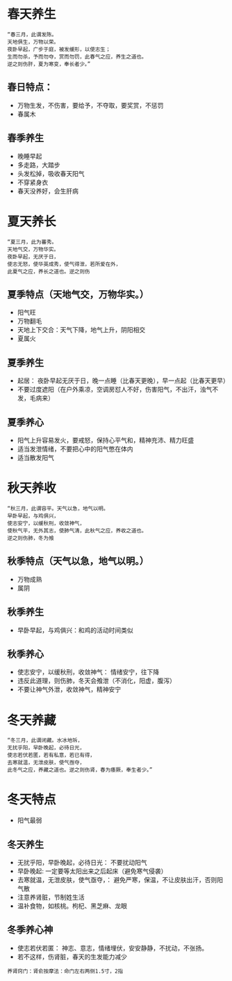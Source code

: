 # 春天养生 
```
“春三月，此谓发陈。
天地俱生，万物以荣。
夜卧早起，广步于庭，被发缓形，以使志生；
生而勿杀，予而勿夺，赏而勿罚，此春气之应，养生之道也。
逆之则伤肝，夏为寒变，奉长者少。”
```
## 春日特点：
* 万物生发，不伤害，要给予，不夺取，要奖赏，不惩罚
* 春属木

## 春季养生
* 晚睡早起
* 多走路，大踏步
* 头发松掉，吸收春天阳气
* 不穿紧身衣
* 春天没养好，会生肝病

# 夏天养长
```
“夏三月，此为蕃秀。
天地气交，万物华实。
夜卧早起，无厌于日，
使志无怒，使华英成秀，使气得泄，若所爱在外，
此夏气之应，养长之道也。逆之则伤
```
## 夏季特点（天地气交，万物华实。）
* 阳气旺
* 万物翻毛
* 天地上下交合：天气下降，地气上升，阴阳相交
* 夏属火

## 夏季养生
* 起居： 夜卧早起无厌于日，晚一点睡（比春天更晚），早一点起（比春天更早）
* 不要过度遮阳（在户外乘凉，空调房怼人不好，伤害阳气，不出汗，浊气不发，毛病来）



## 夏季养心
* 阳气上升容易发火，要戒怒，保持心平气和，精神充沛、精力旺盛
* 适当发泄情绪，不要把心中的阳气憋在体内
* 适当散发阳气

# 秋天养收
```
“秋三月，此谓容平。天气以急，地气以明。
早卧早起，与鸡俱兴，
使志安宁，以缓秋刑，收敛神气，
使秋气平，无外其志，使肺气清，此秋气之应，养收之道也。
逆之则伤肺，冬为飧
```

## 秋季特点（天气以急，地气以明。）
* 万物成熟
* 属阴

## 秋季养生
* 早卧早起，与鸡俱兴：和鸡的活动时间类似

## 秋季养心
* 使志安宁，以缓秋刑，收敛神气： 情绪安宁，往下降
* 违反此道理，则伤肺，冬天会飧泄（不消化，阳虚，腹泻）
* 不要让神气外泄，收敛神气，精神安宁


# 冬天养藏
```
“冬三月，此谓闭藏。水冰地坼，
无扰乎阳，早卧晚起，必待日光，
使志若伏若匿，若有私意，若已有得，
去寒就温，无泄皮肤，使气亟夺，
此冬气之应，养藏之道也。逆之则伤肾，春为痿厥，奉生者少。”
```
# 冬天特点
* 阳气最弱

## 冬天养生
* 无扰乎阳，早卧晚起，必待日光： 不要扰动阳气
* 早卧晚起: 一定要等太阳出来之后起床（避免寒气侵袭）
* 去寒就温，无泄皮肤，使气亟夺，： 避免严寒，保温，不让皮肤出汗，否则阳气散
* 注意养肾脏，节制姓生活
* 温补食物，如核桃。枸杞、黑芝麻、龙眼

## 冬季养心神
* 使志若伏若匿： 神志、意志，情绪埋伏，安安静静，不扰动，不张扬。
* 若不这样，伤肾脏，春天的生发能力减少

```
养肾窍门：肾俞按摩法：命门左右两侧1.5寸，2指
```
